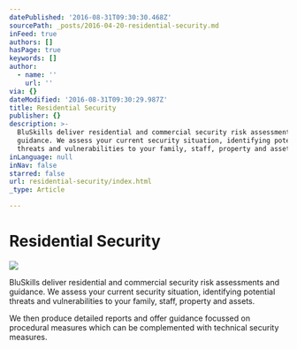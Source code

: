 ```yaml
---
datePublished: '2016-08-31T09:30:30.468Z'
sourcePath: _posts/2016-04-20-residential-security.md
inFeed: true
authors: []
hasPage: true
keywords: []
author:
  - name: ''
    url: ''
via: {}
dateModified: '2016-08-31T09:30:29.987Z'
title: Residential Security
publisher: {}
description: >-
  BluSkills deliver residential and commercial security risk assessments and
  guidance. We assess your current security situation, identifying potential
  threats and vulnerabilities to your family, staff, property and assets.
inLanguage: null
inNav: false
starred: false
url: residential-security/index.html
_type: Article

---
```

# Residential Security
![](https://s3-us-west-2.amazonaws.com/the-grid-img/p/1509498c6213a44b5cd95b53e3bf45be29985e43.jpg)

BluSkills deliver residential and commercial security risk assessments and guidance. We assess your current security situation, identifying potential threats and vulnerabilities to your family, staff, property and assets.

We then produce detailed reports and offer guidance focussed on procedural measures which can be complemented with technical security measures.